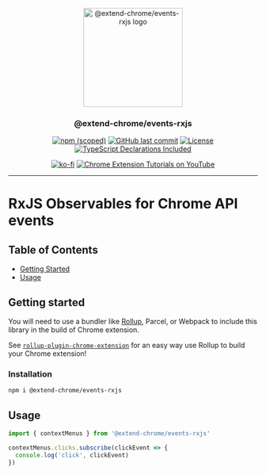 <p align="center">
  <a href="http://bit.ly/2QG8bU4" rel="noopener">
  <img width=200px height=200px src="https://i.imgur.com/FmuqfEi.png" alt="@extend-chrome/events-rxjs logo"></a>
</p>

<h3 align="center">@extend-chrome/events-rxjs</h3>

<div align="center">

[![npm (scoped)](https://img.shields.io/npm/v/@extend-chrome/events-rxjs.svg)](http://bit.ly/2s7rsnl)
[![GitHub last commit](https://img.shields.io/github/last-commit/extend-chrome/events-rxjs.svg)](http://bit.ly/2QG8bU4)
[![License](https://img.shields.io/badge/license-MIT-blue.svg)](/LICENSE)
[![TypeScript Declarations Included](https://img.shields.io/badge/types-TypeScript-informational)](#typescript)

</div>

<div align="center">

[![ko-fi](https://img.shields.io/badge/Buy%20us%20a%20tea-ko--fi-29ABE0)](https://ko-fi.com/jacksteam)
[![Chrome Extension Tutorials on YouTube](https://img.shields.io/badge/Chrome%20Extension%20Tutorials-YouTube-c4302b.svg)](https://www.youtube.com/channel/UCVj3dGw75v8aHFYD6CL1tFg)

<!-- [![Fiverr: We make Chrome extensions](https://img.shields.io/badge/We%20make%20Chrome%20extensions-Fiverr-brightgreen.svg)](https://www.fiverr.com/jacksteam) -->

</div>

---

# RxJS Observables for Chrome API events

## Table of Contents

- [Getting Started](#getting_started)
- [Usage](#usage)

## Getting started <a name = "getting_started"></a>

You will need to use a bundler like [Rollup](https://rollupjs.org/guide/en/), Parcel, or Webpack to include this library in the build of Chrome extension.

See [`rollup-plugin-chrome-extension`](http://bit.ly/35hLMR8) for an easy way use Rollup to build your Chrome extension!

### Installation

```sh
npm i @extend-chrome/events-rxjs
```

## Usage <a name = "usage"></a>

```javascript
import { contextMenus } from '@extend-chrome/events-rxjs'

contextMenus.clicks.subscribe(clickEvent => {
  console.log('click', clickEvent)
})
```
